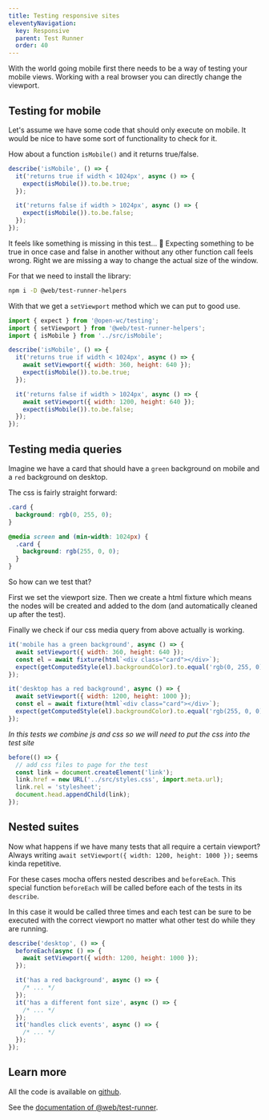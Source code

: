 ```yaml
---
title: Testing responsive sites
eleventyNavigation:
  key: Responsive
  parent: Test Runner
  order: 40
---
```


With the world going mobile first there needs to be a way of testing your mobile views.
Working with a real browser you can directly change the viewport.

## Testing for mobile

Let's assume we have some code that should only execute on mobile.
It would be nice to have some sort of functionality to check for it.

How about a function `isMobile()` and it returns true/false.

```js
describe('isMobile', () => {
  it('returns true if width < 1024px', async () => {
    expect(isMobile()).to.be.true;
  });

  it('returns false if width > 1024px', async () => {
    expect(isMobile()).to.be.false;
  });
});
```

It feels like something is missing in this test... 🤔
Expecting something to be true in once case and false in another without any other function call feels wrong.
Right we are missing a way to change the actual size of the window.

For that we need to install the library:

```bash
npm i -D @web/test-runner-helpers
```

With that we get a `setViewport` method which we can put to good use.

```js
import { expect } from '@open-wc/testing';
import { setViewport } from '@web/test-runner-helpers';
import { isMobile } from '../src/isMobile';

describe('isMobile', () => {
  it('returns true if width < 1024px', async () => {
    await setViewport({ width: 360, height: 640 });
    expect(isMobile()).to.be.true;
  });

  it('returns false if width > 1024px', async () => {
    await setViewport({ width: 1200, height: 640 });
    expect(isMobile()).to.be.false;
  });
});
```

## Testing media queries

Imagine we have a card that should have a `green` background on mobile and a `red` background on desktop.

The css is fairly straight forward:

```css
.card {
  background: rgb(0, 255, 0);
}

@media screen and (min-width: 1024px) {
  .card {
    background: rgb(255, 0, 0);
  }
}
```

So how can we test that?

First we set the viewport size.
Then we create a html fixture which means the nodes will be created and added to the dom (and automatically cleaned up after the test).

Finally we check if our css media query from above actually is working.

```js
it('mobile has a green background', async () => {
  await setViewport({ width: 360, height: 640 });
  const el = await fixture(html`<div class="card"></div>`);
  expect(getComputedStyle(el).backgroundColor).to.equal('rgb(0, 255, 0)');
});

it('desktop has a red background', async () => {
  await setViewport({ width: 1200, height: 1000 });
  const el = await fixture(html`<div class="card"></div>`);
  expect(getComputedStyle(el).backgroundColor).to.equal('rgb(255, 0, 0)');
});
```

_In this tests we combine js and css so we will need to put the css into the test site_

```js
before(() => {
  // add css files to page for the test
  const link = document.createElement('link');
  link.href = new URL('../src/styles.css', import.meta.url);
  link.rel = 'stylesheet';
  document.head.appendChild(link);
});
```

## Nested suites

Now what happens if we have many tests that all require a certain viewport?
Always writing `await setViewport({ width: 1200, height: 1000 });` seems kinda repetitive.

For these cases mocha offers nested describes and `beforeEach`.
This special function `beforeEach` will be called before each of the tests in its `describe`.

In this case it would be called three times and each test can be sure to be executed with the correct viewport no matter what other test do while they are running.

```js
describe('desktop', () => {
  beforeEach(async () => {
    await setViewport({ width: 1200, height: 1000 });
  });

  it('has a red background', async () => {
    /* ... */
  });
  it('has a different font size', async () => {
    /* ... */
  });
  it('handles click events', async () => {
    /* ... */
  });
});
```

## Learn more

All the code is available on [github](https://github.com/modernweb-dev/example-projects/tree/master/learn/test-runner-responsive).

See the [documentation of @web/test-runner](../../docs/test-runner/overview.md).
